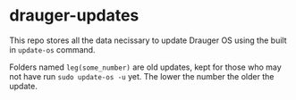 # drauger-updates
This repo stores all the data necissary to update Drauger OS using the built in `update-os` command.

Folders named `leg(some_number)` are old updates, kept for those who may not have run `sudo update-os -u` yet.
The lower the number the older the update.
